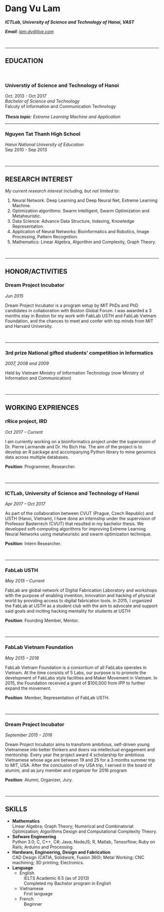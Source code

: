 # Dang Vu Lam

<b>*ICTLab, University of Science and Technology of Hanoi, VAST*</b>

***Email***: *lam.dv@live.com*

&nbsp;
<hr style="height:1px;border:none;color:#333;background-color:#333;"/>

## EDUCATION

&nbsp;

### Universtiy of Science and Technology of Hanoi

Oct. 2013 - Oct 2017<br>
*Bachelor of Science and Technology*<br>
Falcuty of Information and Communication Technology<br>&nbsp;<br>
***Thesis topic**: Extreme Learning Machine and Application*

<hr>

### Nguyen Tat Thanh High School

*Hanoi National University of Education*<br>
Sep 2010 - Sep 2013

&nbsp;
<hr style="height:1px;border:none;color:#333;background-color:#333;"/>

## RESEARCH INTEREST

*My current research interest including, but not limited to:*

1. Neural Network: Deep Learning and Deep Neural Net, Extreme Learning Machine.
1. Optimization algorithms: Swarm Intelligent, Swarm Optimization and Metaheuristic.
1. Data Science: Advance Data Structure, Indexing, Knowledge Representation.
1. Application of Neural Networks: Bioinformatics and Robotics, Image Processing, Pattern Recognition.
1. Mathematics: Linear Algebra, Algorithm and Complexity, Graph Theory.

&nbsp;
<hr style="height:1px;border:none;color:#333;background-color:#333;"/>

## HONOR/ACTIVITIES

### Dream Project Incubator
*Jun 2015*

Dream Project Incubator is a program setup by MIT PhDs and PhD candidates in collaboration with Boston Global Forum. I was awarded a 3 months stay in Boston for my work with FabLab USTH and FabLab Vietnam Foundation, and the chances to meet and confer with top minds from MIT and Harvard University.

&nbsp;
<hr>

### 3rd prize National gifted students’ competition in Informatics
*2007, 2008 and 2009*

Held by Vietnam Ministry of Information Technology (now Ministry of Information and Communication)

&nbsp;
<hr style="height:1px;border:none;color:#333;background-color:#333;"/>

## WORKING EXPRIENCES

### rRice project, IRD
*Oct 2017 – Current*

I am currently working on a bioinformatics project under the supervision of Dr. Pierre Larmande and Dr. Ho Bich Hai. The aim of the project is to develop an R package and accompanying Python library to mine genomics data across multiple databases.

**Position**: Programmer, Researcher.

&nbsp;
<hr>

### ICTLab, University of Science and Technology of Hanoi
*Apr 2017 – Oct 2017*

As part of the collaboration between CVUT (Prague, Czech Republic) and USTH (Hanoi, Vietnam), I have done an internship under the supervision of Professor Basterrech (CVUT) that resulted in my bachelor thesis. We developed soft-computing algorithms for improving Extreme Learning Neural Networks using metaheuristic and swarm optimization technique.

**Position**: Intern Researcher.

&nbsp;
<hr>

### FabLab USTH
*May 2015 – Current*

FabLab are global network of Digital Fabrication Laboratory and workshops with the purpose of enabling invention, innovation and hacking of physical world by providing access to digital fabrication tools. In 2015, I organized the FabLab at USTH as a student club with the aim to advocate and support said goals and inciting hacking mentality for students at USTH

**Position**: Founding Member, Mentor.

&nbsp;
<hr>

### FabLab Vietnam Foundation
*May 2015 – 2016*

FabLab Vietnam Foundation is a consortium of all FabLabs operates in Vietnam. At the time consists of 5 Labs, our purpose is to promote the development of FabLabs style facilities and Maker Movement in Vietnam. In 2015, the Foundation received a grant of $100,000 from IPP to further expand the movement.

**Position**: Member, Representation of FabLab USTH.

&nbsp;
<hr>

### Dream Project Incubator
*September 2015 – 2016*

Dream Project Incubator aims to transform ambitious, self-driven young Vietnamese into better thinkers and doers via intellectual engagement and mentorship. Every year the project award 4 scholarship for ambitious Vietnamese whose age are between 19 and 25 for a 3 months summer trip to MIT, USA. After the conclusion of my USA trip, I served in the board of alumini, and as jury member and organizer for 2016 program

**Position**: Alumni, Organizer, Jury.

&nbsp;
<hr style="height:1px;border:none;color:#333;background-color:#333;"/>

## SKILLS

* **Mathematics**<br>
  Linear Algebra; Graph Theory; Numerical and Combinatorial Optimization; Algorithms Design and Computational Complexity Theory.
* **Sofware Engineering**<br>
  Python 3.0; C, C++, C#; Java; NodeJS; R, Matlab, Tensorflow; Ruby on Rails; Arduino and Processing.
* **Hardware, Engineering, Design and Fabrication**<br>
  CAD Design (CATIA, Solidwork, Fusion 360); Metal Working; CNC machining; 3D printing; Electronics.
* **Language**<br>
    * English<br>
      &emsp;IELTS Academic 6.5 (as of 2013)<br>
      &emsp;Completed my Bachelor program in English<br>
    * Vietnamese<br>
      &emsp;First language
    * French<br>
      &emsp;Beginner
